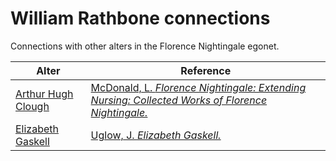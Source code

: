# William Rathbone connections
Connections with other alters in the Florence Nightingale egonet.

| Alter  | Reference|
| ------------- |------------- |
| [Arthur Hugh Clough](https://github.com/altealo/FNTest/blob/master/AltersReferences/ArthurHughClough.md)  |[McDonald, L. *Florence Nightingale: Extending Nursing: Collected Works of Florence Nightingale.*](https://books.google.co.uk/books?id=tYrZAgAAQBAJ&pg=PA258&lpg=PA258&dq=hilary+bonham+carter+william+rathbone&source=bl&ots=WDQ9fa-vkR&sig=ACfU3U0tZQZOgxFdOLaPlOeh211uG1jCBQ&hl=en&sa=X&ved=2ahUKEwiy2tzTzojmAhXSOcAKHXD9A9EQ6AEwAHoECAkQAQ#v=onepage&q=hilary%20bonham%20carter%20william%20rathbone%20clough&f=false)|
| [Elizabeth Gaskell](https://github.com/altealo/FNTest/blob/master/AltersReferences/ElizabethGaskell.md)|[Uglow, J. *Elizabeth Gaskell.*](https://books.google.co.uk/books?id=yyhvrv7tl2sC&pg=PT399&lpg=PT399&dq=JULIUS+MOHL+AND+HARRIET+MARTINEAU&source=bl&ots=HyFG8HZU7r&sig=ACfU3U2WkIYIK9cXzH5OmHP8sux9JVDiQg&hl=en&sa=X&ved=2ahUKEwjqiOnrkN7kAhUXRBUIHScKCbUQ6AEwBnoECAYQAQ#v=onepage&q=JULIUS%20MOHL%20AND%20HARRIET%20MARTINEAU&f=false)|
